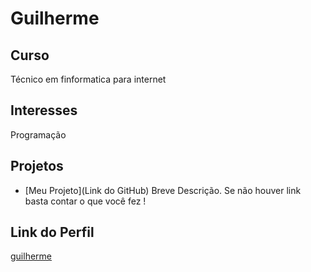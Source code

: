 # Guilherme


## Curso

Técnico em finformatica para internet

## Interesses

Programação

## Projetos

- [Meu Projeto](Link do GitHub) Breve Descrição. Se não houver link basta contar o que você fez !

## Link do Perfil

[guilherme](https://github.com/zGuizeraDev/aprenda-git)